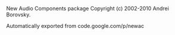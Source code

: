 New Audio Components package Copyright (c) 2002-2010 Andrei Borovsky.

Automatically exported from code.google.com/p/newac

